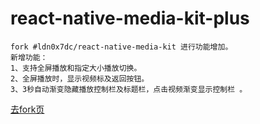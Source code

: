 # react-native-media-kit-plus
    fork #ldn0x7dc/react-native-media-kit 进行功能增加。
    新增功能：
    1、支持全屏播放和指定大小播放切换。
    2、全屏播放时，显示视频标及返回按钮。
    3、3秒自动渐变隐藏播放控制栏及标题栏，点击视频渐变显示控制栏 。
    
[去fork页](https://github.com/chinaczy/react-native-media-kit)
